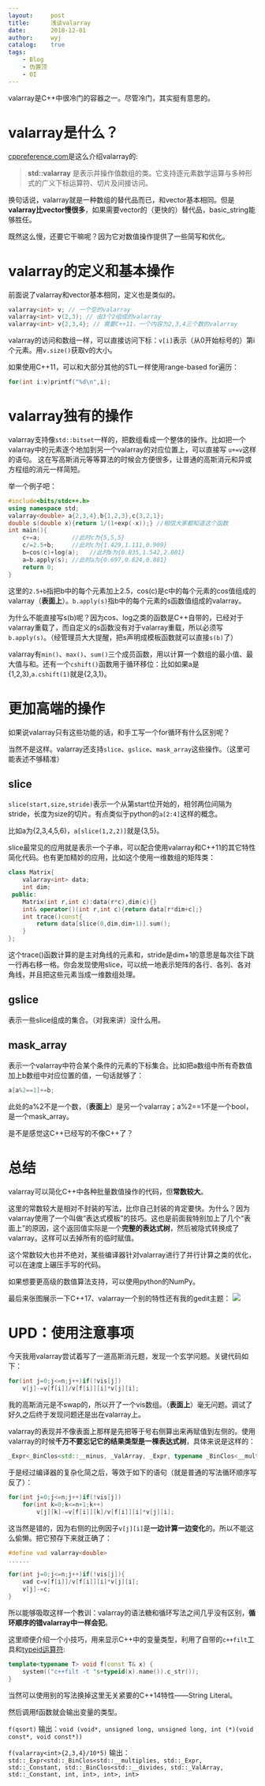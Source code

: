 ```yaml
---
layout:		post
title:		浅谈valarray
date:		2018-12-01
author:		wyj
catalog:	true
tags:
    - Blog
    - 伪置顶
    - OI
---
```


valarray是C++中很冷门的容器之一。尽管冷门，其实挺有意思的。

# valarray是什么？

[cppreference.com](https://zh.cppreference.com/)是这么介绍valarray的:
> **std::valarray** 是表示并操作值数组的类。它支持逐元素数学运算与多种形式的广义下标运算符、切片及间接访问。

换句话说，valarray就是一种数组的替代品而已，和vector基本相同。但是**valarray比vector慢很多**，如果需要vector的（更快的）替代品，basic_string能够胜任。

既然这么慢，还要它干嘛呢？因为它对数值操作提供了一些简写和优化。

# valarray的定义和基本操作

前面说了valarray和vector基本相同，定义也是类似的。
```cpp
valarray<int> v; // 一个空的valarray
valarray<int> v(2,3); // 由3个2组成的valarray
valarray<int> v{2,3,4}; // 需要C++11，一个内容为2,3,4三个数的valarray

```
valarray的访问和数组一样，可以直接访问下标：`v[i]`表示（从0开始标号的）第i个元素。用`v.size()`获取v的大小。

如果使用C++11，可以和大部分其他的STL一样使用range-based for遍历：
```cpp
for(int i:v)printf("%d\n",i);
```
# valarray独有的操作


valarray支持像`std::bitset`一样的，把数组看成一个整体的操作。比如把一个valarray中的元素逐个地加到另一个valarray的对应位置上，可以直接写
`u+=v`这样的语句。
这在写高斯消元等等算法的时候会方便很多，让普通的高斯消元和异或方程组的消元一样简短。

举一个例子吧：
```cpp
#include<bits/stdc++.h>
using namespace std;
valarray<double> a{2,3,4},b{1,2,3},c{3,2,1};
double s(double x){return 1/(1+exp(-x));} //相信大家都知道这个函数
int main(){
    c+=a;         //此时c为{5,5,5}
    c/=2.5+b;     //此时c为{1.429,1.111,0.909}
    b=cos(c)+log(a);   //此时b为{0.835,1.542,2.001}
    a=b.apply(s); //此时a为{0.697,0.824,0.881}
    return 0;
}
```
这里的`2.5+b`指把b中的每个元素加上2.5，cos(c)是c中的每个元素的cos值组成的valarray（**表面上**）。`b.apply(s)`指b中的每个元素的s函数值组成的valarray。

为什么不能直接写s(b)呢？因为cos、log之类的函数是C++自带的，已经对于valarray重载了，而自定义的s函数没有对于valarray重载，所以必须写`b.apply(s)`。（经管理员大大提醒，把s声明成模板函数就可以直接`s(b)`了）

valarray有`min()`、`max()`、`sum()`三个成员函数，用以计算一个数组的最小值、最大值与和。还有一个`cshift()`函数用于循环移位：比如如果a是{1,2,3},`a.cshift(1)`就是{2,3,1}。

# 更加高端的操作

如果说valarray只有这些功能的话，和手工写一个for循环有什么区别呢？

当然不是这样。valarray还支持`slice`、`gslice`、`mask_array`这些操作。（这里可能表述不够精准）

## slice
`slice(start,size,stride)`表示一个从第start位开始的，相邻两位间隔为stride，长度为size的切片。有点类似于python的`a[2:4]`这样的概念。

比如a为{2,3,4,5,6}，`a[slice(1,2,2)]`就是{3,5}。

slice最常见的应用就是表示一个子串，可以配合使用valarray和C++11的其它特性简化代码。也有更加精妙的应用，比如这个使用一维数组的矩阵类：
```cpp
class Matrix{
    valarray<int> data;
    int dim;
 public:
    Matrix(int r,int c):data(r*c),dim(c){}
    int& operator()(int r,int c){return data[r*dim+c];}
    int trace()const{
        return data[slice(0,dim,dim+1)].sum();
    }
};
```
这个trace()函数计算的是主对角线的元素和，stride是dim+1的意思是每次往下跳一行再右移一格。你会发现使用slice，可以统一地表示矩阵的各行、各列、各对角线，并且把这些元素当成一维数组处理。

## gslice
表示一些slice组成的集合。（对我来讲）没什么用。

## mask_array
表示一个valarray中符合某个条件的元素的下标集合。比如把a数组中所有奇数值加上b数组中对应位置的值，一句话就够了：
```cpp
a[a%2==1]+=b;
```
此处的a%2不是一个数，（**表面上**）是另一个valarray；a%2==1不是一个bool，是一个mask_array。

是不是感觉这C++已经写的不像C++了？

# 总结

valarray可以简化C++中各种批量数值操作的代码，但**常数较大**。

这里的常数较大是相对不封装的写法，比你自己封装的肯定要快。为什么？因为valarray使用了一个叫做“表达式模板”的技巧。这也是前面我特别加上了几个“表面上”的原因，这个返回值实际是一个**完整的表达式树**，然后被隐式转换成了valarray。这样可以去掉所有的临时赋值。

这个常数较大也并不绝对，某些编译器针对valarray进行了并行计算之类的优化，可以在速度上碾压手写的代码。

如果想要更高级的数值算法支持，可以使用python的NumPy。

最后来张图展示一下C++17、valarray一个别的特性还有我的gedit主题：
![](https://cdn.luogu.com.cn/upload/pic/45038.png)

# UPD：使用注意事项
今天我用valarray尝试着写了一道高斯消元题，发现一个玄学问题。关键代码如下：
```cpp
for(int j=0;j<=n;j++)if(!vis[j])
    v[j]-=v[f[i]]/v[f[i]][i]*v[j][i];
```
我的高斯消元是不swap的，所以开了一个vis数组。（**表面上**）毫无问题。调试了好久之后终于发现问题还是出在valarray上。

valarray的表现并不像表面上那样是先把等于号右侧算出来再赋值到左侧的。使用valarray的时候**千万不要忘记它的结果类型是一棵表达式树**，具体来说是这样的：
```cpp
_Expr<_BinClos<std::__minus, _ValArray, _Expr, typename _BinClos<__multiplies, _Expr, _Constant, _BinClos<__divides, _ValArray, _Constant, double, double>, double>::value_type, std::_BinClos<std::__multiplies, _Expr, _Constant, std::_BinClos<std::__divides, _ValArray, _Constant, double, double>, double> >, typename __fun<__minus, typename _BinClos<__multiplies, _Expr, _Constant, _BinClos<__divides, _ValArray, _Constant, double, double>, double>::value_type>::result_type>
```
于是经过编译器的复杂化简之后，等效于如下的语句（就是普通的写法循环顺序写反了）：
```cpp
for(int j=0;j<=n;j++)if(!vis[j])
    for(int k=0;k<=n+1;k++)
    	v[j][k]-=v[f[i]][k]/v[f[i]][i]*v[j][i];
```
这当然是错的，因为右侧的比例因子`v[j][i]`是**一边计算一边变化**的。所以不能这么偷懒。把它预存下来就正确了：
```cpp
#define vad valarray<double>
......

for(int j=0;j<=n;j++)if(!vis[j]){
    vad c=v[f[i]]/v[f[i]][i]*v[j][i];
    v[j]-=c;
}
```
所以能够吸取这样一个教训：valarray的语法糖和循环写法之间几乎没有区别，**循环顺序的错valarray中一样会犯**。

这里顺便介绍一个小技巧，用来显示C++中的变量类型，利用了自带的`c++filt`工具和[typeid运算符](https://zh.cppreference.com/w/cpp/language/typeid):
```cpp
template<typename T> void f(const T& x) {
    system(("c++filt -t "s+typeid(x).name()).c_str()); 
}
```
当然可以使用别的写法换掉这里无关紧要的C++14特性——String Literal。

然后调用f函数就会输出变量的类型。

`f(qsort)` 输出：`void (void*, unsigned long, unsigned long, int (*)(void const*, void const*))`  

`f(valarray<int>{2,3,4}/10*5)` 输出：`std::_Expr<std::_BinClos<std::__multiplies, std::_Expr, std::_Constant, std::_BinClos<std::__divides, std::_ValArray, std::_Constant, int, int>, int>, int>
`
